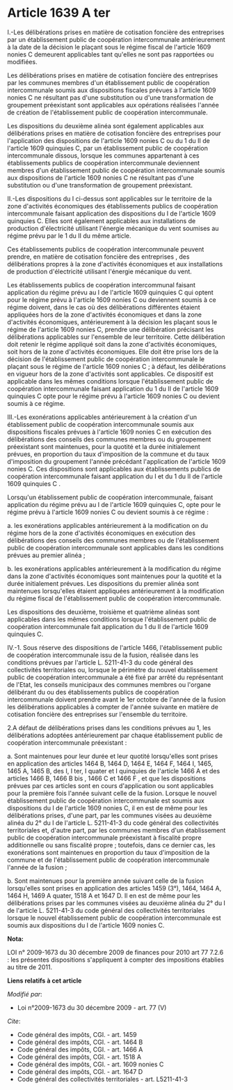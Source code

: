 # Article 1639 A ter

I.-Les délibérations prises en matière de cotisation foncière des entreprises  par un établissement public de coopération
intercommunale  antérieurement à la date de la décision le plaçant sous le régime fiscal de l'article 1609 nonies C demeurent
applicables tant qu'elles ne sont pas rapportées ou modifiées. 

Les délibérations prises en matière de cotisation foncière des entreprises par les communes membres d'un établissement public
de coopération intercommunale soumis aux dispositions fiscales prévues à l'article 1609 nonies C ne résultant pas d'une
substitution ou d'une transformation de groupement préexistant sont applicables aux opérations réalisées l'année de création
de l'établissement public de coopération intercommunale. 

Les dispositions du deuxième alinéa sont également applicables aux délibérations prises en matière de cotisation foncière des
entreprises  pour l'application des dispositions de l'article 1609 nonies C ou du 1 du II de l'article 1609 quinquies C, par
un établissement public de coopération intercommunale dissous, lorsque les communes appartenant à ces établissements publics
de coopération intercommunale deviennent membres d'un établissement public de coopération intercommunale soumis aux
dispositions de l'article 1609 nonies C ne résultant pas d'une substitution ou d'une transformation de groupement
préexistant. 

II.-Les dispositions du I ci-dessus sont applicables sur le territoire de la zone d'activités économiques des établissements
publics de coopération intercommunale faisant application des dispositions du I de l'article 1609 quinquies C. Elles sont
également applicables aux installations de production d'électricité utilisant l'énergie mécanique du vent soumises au régime
prévu par le 1 du II du même article. 

Ces établissements publics de coopération intercommunale peuvent prendre, en matière de cotisation foncière des entreprises ,
des délibérations propres à la zone d'activités économiques et aux installations de production d'électricité utilisant
l'énergie mécanique du vent. 

Les établissements publics de coopération intercommunal faisant application du régime prévu au I de l'article 1609 quinquies
C  qui optent pour le régime prévu à l'article 1609 nonies C ou deviennent soumis à ce régime doivent, dans le cas où des
délibérations différentes étaient appliquées hors de la zone d'activités économiques et dans la zone d'activités économiques,
antérieurement à la décision les plaçant sous le régime de l'article 1609 nonies C, prendre une délibération précisant les
délibérations applicables sur l'ensemble de leur territoire. Cette délibération doit retenir le régime appliqué soit dans la
zone d'activités économiques, soit hors de la zone d'activités économiques. Elle doit être prise lors de la décision de
l'établissement public de coopération intercommunale le plaçant sous le régime de l'article 1609 nonies C ; à défaut, les
délibérations en vigueur hors de la zone d'activités sont applicables. Ce dispositif est applicable dans les mêmes conditions
lorsque l'établissement public de coopération intercommunale faisant application du 1 du II de l'article 1609 quinquies C
opte pour le régime prévu à l'article 1609 nonies C ou devient soumis à ce régime. 

III.-Les exonérations applicables antérieurement à la création d'un établissement public de coopération intercommunale soumis
aux dispositions fiscales prévues à l'article 1609 nonies C en exécution des délibérations des conseils des communes membres
ou du groupement préexistant sont maintenues, pour la quotité et la durée initialement prévues, en proportion du taux
d'imposition de la commune et du taux d'imposition du groupement l'année précédant l'application de l'article 1609 nonies C.
Ces dispositions sont applicables aux établissements publics de coopération intercommunale faisant application du I et du 1
du II de l'article 1609 quinquies C . 

Lorsqu'un établissement public de coopération intercommunale, faisant application du régime prévu au I de l'article 1609
quinquies C, opte pour le régime prévu à l'article 1609 nonies C ou devient soumis à ce régime : 

a. les exonérations applicables antérieurement à la modification on du régime hors de la zone d'activités économiques en
exécution des délibérations des conseils des communes membres ou de l'établissement public de coopération intercommunale sont
applicables dans les conditions prévues au premier alinéa ; 

b. les exonérations applicables antérieurement à la modification du régime dans la zone d'activités économiques sont
maintenues pour la quotité et la durée initialement prévues. Les dispositions du premier alinéa sont maintenues lorsqu'elles
étaient appliquées antérieurement à la modification du régime fiscal de l'établissement public de coopération
intercommunale. 

Les dispositions des deuxième, troisième et quatrième alinéas sont applicables dans les mêmes conditions lorsque
l'établissement public de coopération intercommunale fait application du 1 du II de l'article 1609 quinquies C. 

IV.-1. Sous réserve des dispositions de l'article 1466, l'établissement public de coopération intercommunale issu de la
fusion, réalisée dans les conditions prévues par l'article L. 5211-41-3 du code général des collectivités territoriales ou,
lorsque le périmètre du nouvel établissement public de coopération intercommunale a été fixé par arrêté du représentant de
l'Etat, les conseils municipaux des communes membres ou l'organe délibérant du ou des établissements publics de coopération
intercommunale doivent prendre avant le 1er octobre de l'année de la fusion les délibérations applicables à compter de
l'année suivante en matière de cotisation foncière des entreprises  sur l'ensemble du territoire. 

2.A défaut de délibérations prises dans les conditions prévues au 1, les délibérations adoptées antérieurement par chaque
établissement public de coopération intercommunale préexistant : 

a. Sont maintenues pour leur durée et leur quotité lorsqu'elles sont prises en application des articles 1464 B, 1464 D, 1464
E, 1464 F, 1464 I, 1465, 1465 A, 1465 B, des I, I ter, I quater et I quinquies de l'article 1466 A et des articles 1466 B,
1466 B bis  , 1466 C et 1466 F , et que les dispositions prévues par ces articles sont en cours d'application ou sont
applicables pour la première fois l'année suivant celle de la fusion. Lorsque le nouvel établissement public de coopération
intercommunale est soumis aux dispositions du I de l'article 1609 nonies C, il en est de même pour les délibérations prises,
d'une part, par les communes visées au deuxième alinéa du 2° du I de l'article L. 5211-41-3 du code général des collectivités
territoriales et, d'autre part, par les communes membres d'un établissement public de coopération intercommunale préexistant
à fiscalité propre additionnelle ou sans fiscalité propre ; toutefois, dans ce dernier cas, les exonérations sont maintenues
en proportion du taux d'imposition de la commune et de l'établissement public de coopération intercommunale l'année de la
fusion ; 

b. Sont maintenues pour la première année suivant celle de la fusion lorsqu'elles sont prises en application des articles
1459 (3°), 1464, 1464 A, 1464 H, 1469 A quater, 1518 A et 1647 D. Il en est de même pour les délibérations prises par les
communes visées au deuxième alinéa du 2° du I de l'article L. 5211-41-3 du code général des collectivités territoriales
lorsque le nouvel établissement public de coopération intercommunale est soumis aux dispositions du I de l'article 1609
nonies C.

**Nota:**

LOI n° 2009-1673 du 30 décembre 2009 de finances pour 2010 art 77 7.2.6  : les présentes dispositions s'appliquent à compter
des impositions établies au titre de 2011.

**Liens relatifs à cet article**

_Modifié par_:

  - Loi n°2009-1673 du 30 décembre 2009 - art. 77 (V)

_Cite_:

  - Code général des impôts, CGI. - art. 1459
  - Code général des impôts, CGI. - art. 1464 B
  - Code général des impôts, CGI. - art. 1466 A
  - Code général des impôts, CGI. - art. 1518 A
  - Code général des impôts, CGI. - art. 1609 nonies C
  - Code général des impôts, CGI. - art. 1647 D
  - Code général des collectivités territoriales - art. L5211-41-3
